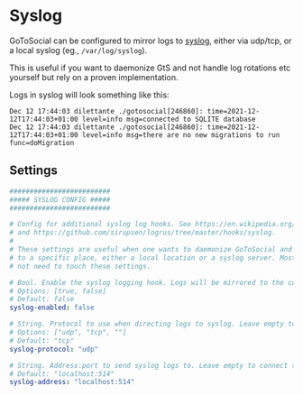 # Syslog

GoToSocial can be configured to mirror logs to [syslog](https://en.wikipedia.org/wiki/Syslog), either via udp/tcp, or a local syslog (eg., `/var/log/syslog`).

This is useful if you want to daemonize GtS and not handle log rotations etc yourself but rely on a proven implementation.

Logs in syslog will look something like this:

```text
Dec 12 17:44:03 dilettante ./gotosocial[246860]: time=2021-12-12T17:44:03+01:00 level=info msg=connected to SQLITE database
Dec 12 17:44:03 dilettante ./gotosocial[246860]: time=2021-12-12T17:44:03+01:00 level=info msg=there are no new migrations to run func=doMigration
```

## Settings

```yaml
#########################
##### SYSLOG CONFIG #####
#########################

# Config for additional syslog log hooks. See https://en.wikipedia.org/wiki/Syslog,
# and https://github.com/sirupsen/logrus/tree/master/hooks/syslog.
#
# These settings are useful when one wants to daemonize GoToSocial and send logs
# to a specific place, either a local location or a syslog server. Most users will
# not need to touch these settings.

# Bool. Enable the syslog logging hook. Logs will be mirrored to the configured destination.
# Options: [true, false]
# Default: false
syslog-enabled: false

# String. Protocol to use when directing logs to syslog. Leave empty to connect to local syslog.
# Options: ["udp", "tcp", ""]
# Default: "tcp"
syslog-protocol: "udp"

# String. Address:port to send syslog logs to. Leave empty to connect to local syslog.
# Default: "localhost:514"
syslog-address: "localhost:514"
```
